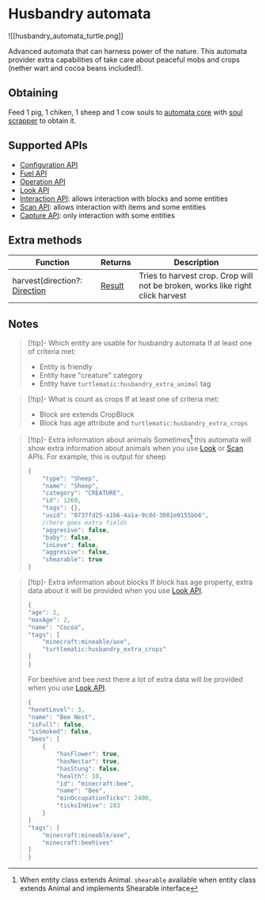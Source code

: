 # Husbandry automata

<span class="describeimg">![[husbandry_automata_turtle.png]]</span>

Advanced automata that can harness power of the nature. This automata provider extra capabilities of take care about peaceful mobs and crops (nether wart and cocoa beans included!).

## Obtaining

Feed 1 pig, 1 chiken, 1 sheep and 1 cow souls to [automata core](automata.md) with [soul scrapper](soul_scrapper.md) to obtain it.

## Supported APIs

- [Configuration API](configuration.md)
- [Fuel API](fuel.md)
- [Operation API](operation.md)
- [Look API](look.md)
- [Interaction API](interaction.md): allows interaction with blocks and some entities
- [Scan API](scan.md): allows interaction with items and some entities
- [Capture API](capture.md): only interaction with some entities

## Extra methods

| Function                                                    | Returns                          | Description                                                                    |
| ----------------------------------------------------------- | -------------------------------- | ------------------------------------------------------------------------------ |
| harvest(direction?: [Direction](../API/introduction.md#direction) | [Result](../API/introduction.md#result) | Tries to harvest crop. Crop will not be broken, works like right click harvest |

## Notes

> [!tip]- Which entity are usable for husbandry automata
> If at least one of criteria met:
> - Entity is friendly
> - Entity have "creature" category
> - Entity have `turtlematic:husbandry_extra_animal` tag

> [!tip]- What is count as crops
> If at least one of criteria met:
> - Block are extends CropBlock
> - Block has age attribute and `turtlematic:husbandry_extra_crops`

> [!tip]- Extra information about animals
> Sometimes[^1] this automata will show extra information about animals when you use [Look](look.md) or [Scan](scan.md) APIs. For example, this is output for sheep
> 
> ```javascript
> {
>     "type": "Sheep",
>     "name": "Sheep",
>     "category": "CREATURE",
>     "id": 1269,
>     "tags": {},
>     "uuid": "0737fd25-a1b6-4a1a-9cdd-3081e0155bb6",
>     //here goes extra fields
>     "aggresive": false,
>     "baby": false,
>     "inLove": false,
>     "aggresive": false,
>     "shearable": true
> }
> ```

> [!tip]- Extra information about blocks
> If block has age property, extra data about it will be provided when you use [Look API](look.md).
> 
> ```javascript
> {
> "age": 2,
> "maxAge": 2,
> "name": "Cocoa",
> "tags": [
>     "minecraft:mineable/axe",
>     "turtlematic:husbandry_extra_crops"
> ]
> }
> ```
> 
> For beehive and bee nest there a lot of extra data will be provided when you use [Look API](look.md).
> 
> ```javascript
> {
> "honetLevel": 3,
> "name": "Bee Nest",
> "isFull": false,
> "isSmoked": false,
> "bees": [
>     {
>         "hasFlower": true,
>         "hasNectar": true,
>         "hasStung": false,
>         "health": 10,
>         "id": "minecraft:bee",
>         "name": "Bee",
>         "minOccupationTicks": 2400,
>         "ticksInHive": 283
>     }
> ]
> "tags": [
>     "minecraft:mineable/axe",
>     "minecraft:beehives"
> ]
> }
> ```

[^1]: When entity class extends Animal. `shearable` available when entity class extends Animal and implements Shearable interface
